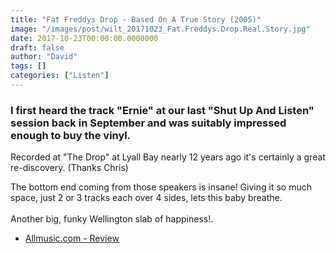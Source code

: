```yaml
---
title: "Fat Freddys Drop - Based On A True Story (2005)"
image: "/images/post/wilt_20171023_Fat.Freddys.Drop.Real.Story.jpg"
date: 2017-10-23T00:00:00.0000000
draft: false
author: "David"
tags: []
categories: ["Listen"]
---
```

### I first heard the track "Ernie" at our last "Shut Up And Listen" session back in September and was suitably impressed enough to buy the vinyl.

 Recorded at "The Drop" at Lyall Bay nearly 12 years ago it's certainly a great re-discovery. (Thanks Chris)

 The bottom end coming from those speakers is insane! Giving it so much space, just 2 or 3 tracks each over 4 sides, lets this baby breathe.  
   
Another big, funky Wellington slab of happiness!.  

-  [Allmusic.com - Review](https://www.allmusic.com/album/based-on-a-true-story-mw0000769666)